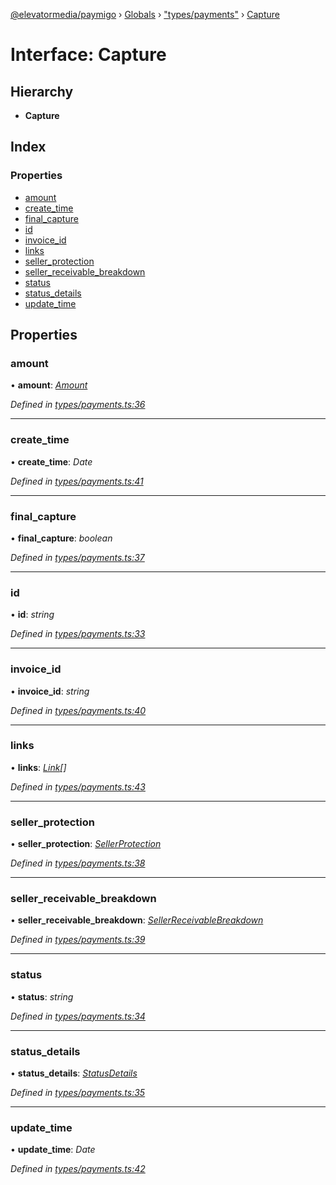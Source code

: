 [@elevatormedia/paymigo](../README.md) › [Globals](../globals.md) › ["types/payments"](../modules/_types_payments_.md) › [Capture](_types_payments_.capture.md)

# Interface: Capture

## Hierarchy

-   **Capture**

## Index

### Properties

-   [amount](_types_payments_.capture.md#amount)
-   [create_time](_types_payments_.capture.md#create_time)
-   [final_capture](_types_payments_.capture.md#final_capture)
-   [id](_types_payments_.capture.md#id)
-   [invoice_id](_types_payments_.capture.md#invoice_id)
-   [links](_types_payments_.capture.md#links)
-   [seller_protection](_types_payments_.capture.md#seller_protection)
-   [seller_receivable_breakdown](_types_payments_.capture.md#seller_receivable_breakdown)
-   [status](_types_payments_.capture.md#status)
-   [status_details](_types_payments_.capture.md#status_details)
-   [update_time](_types_payments_.capture.md#update_time)

## Properties

### amount

• **amount**: _[Amount](_types_common_.amount.md)_

_Defined in [types/payments.ts:36](https://github.com/ELEVATORmedia/paymigo/blob/396f1ec/src/types/payments.ts#L36)_

---

### create_time

• **create_time**: _Date_

_Defined in [types/payments.ts:41](https://github.com/ELEVATORmedia/paymigo/blob/396f1ec/src/types/payments.ts#L41)_

---

### final_capture

• **final_capture**: _boolean_

_Defined in [types/payments.ts:37](https://github.com/ELEVATORmedia/paymigo/blob/396f1ec/src/types/payments.ts#L37)_

---

### id

• **id**: _string_

_Defined in [types/payments.ts:33](https://github.com/ELEVATORmedia/paymigo/blob/396f1ec/src/types/payments.ts#L33)_

---

### invoice_id

• **invoice_id**: _string_

_Defined in [types/payments.ts:40](https://github.com/ELEVATORmedia/paymigo/blob/396f1ec/src/types/payments.ts#L40)_

---

### links

• **links**: _[Link](_types_common_.link.md)[]_

_Defined in [types/payments.ts:43](https://github.com/ELEVATORmedia/paymigo/blob/396f1ec/src/types/payments.ts#L43)_

---

### seller_protection

• **seller_protection**: _[SellerProtection](_types_payments_.sellerprotection.md)_

_Defined in [types/payments.ts:38](https://github.com/ELEVATORmedia/paymigo/blob/396f1ec/src/types/payments.ts#L38)_

---

### seller_receivable_breakdown

• **seller_receivable_breakdown**: _[SellerReceivableBreakdown](_types_payments_.sellerreceivablebreakdown.md)_

_Defined in [types/payments.ts:39](https://github.com/ELEVATORmedia/paymigo/blob/396f1ec/src/types/payments.ts#L39)_

---

### status

• **status**: _string_

_Defined in [types/payments.ts:34](https://github.com/ELEVATORmedia/paymigo/blob/396f1ec/src/types/payments.ts#L34)_

---

### status_details

• **status_details**: _[StatusDetails](_types_payments_.statusdetails.md)_

_Defined in [types/payments.ts:35](https://github.com/ELEVATORmedia/paymigo/blob/396f1ec/src/types/payments.ts#L35)_

---

### update_time

• **update_time**: _Date_

_Defined in [types/payments.ts:42](https://github.com/ELEVATORmedia/paymigo/blob/396f1ec/src/types/payments.ts#L42)_
